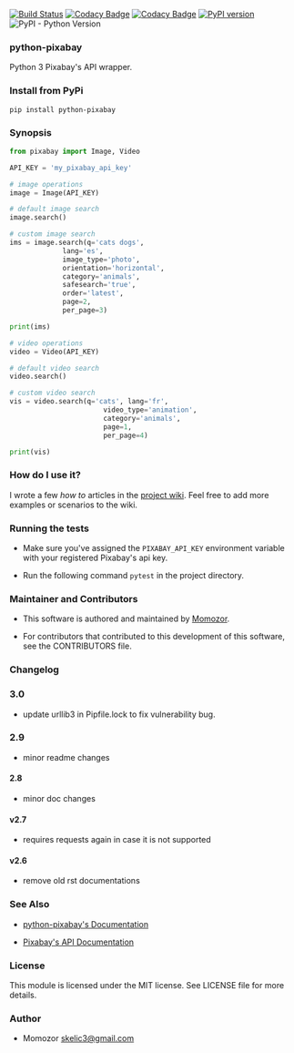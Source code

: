 [![Build Status](https://travis-ci.org/momozor/python-pixabay.svg?branch=master)](https://travis-ci.org/momozor/python-pixabay)
[![Codacy Badge](https://api.codacy.com/project/badge/Grade/a6b8c0af5d064875a79b9fd30e89e003)](https://www.codacy.com/app/momozor/python-pixabay?utm_source=github.com&amp;utm_medium=referral&amp;utm_content=momozor/python-pixabay&amp;utm_campaign=Badge_Grade)
[![Codacy Badge](https://api.codacy.com/project/badge/Coverage/a6b8c0af5d064875a79b9fd30e89e003)](https://www.codacy.com/app/momozor/python-pixabay?utm_source=github.com&utm_medium=referral&utm_content=momozor/python-pixabay&utm_campaign=Badge_Coverage)
[![PyPI version](https://badge.fury.io/py/python-pixabay.svg)](https://badge.fury.io/py/python-pixabay)
![PyPI - Python Version](https://img.shields.io/pypi/pyversions/python-pixabay.svg?color=1&label=Python)
### python-pixabay
Python 3 Pixabay's API wrapper.

### Install from PyPi
`pip install python-pixabay`

### Synopsis

```python
from pixabay import Image, Video

API_KEY = 'my_pixabay_api_key'

# image operations
image = Image(API_KEY)

# default image search
image.search()

# custom image search
ims = image.search(q='cats dogs',
             lang='es',
             image_type='photo',
             orientation='horizontal',
             category='animals',
             safesearch='true',
             order='latest',
             page=2,
             per_page=3)

print(ims)

# video operations
video = Video(API_KEY)

# default video search
video.search()

# custom video search
vis = video.search(q='cats', lang='fr',
                       video_type='animation',
                       category='animals',
                       page=1,
                       per_page=4)

print(vis)
```

### How do I use it?

I wrote a few _how to_ articles in the [project wiki](https://github.com/momozor/python-pixabay/wiki). Feel free to add more examples or scenarios to the wiki.

### Running the tests

*   Make sure you've assigned the `PIXABAY_API_KEY` environment variable with your
registered Pixabay's api key.

*   Run the following command `pytest` in the project directory.

### Maintainer and Contributors

*   This software is authored and maintained by [Momozor](https://github.com/momozor).

*   For contributors that contributed to this development of this software, see the
CONTRIBUTORS file.

### Changelog

### 3.0

*   update urllib3 in Pipfile.lock to fix vulnerability bug.

### 2.9

*   minor readme changes


#### 2.8

*   minor doc changes

#### v2.7

*   requires requests again in case it is not supported

#### v2.6

*   remove old rst documentations

### See Also
*   [python-pixabay's Documentation](https://momozor.github.io/python-pixabay/index.html)

*   [Pixabay's API Documentation](https://pixabay.com/api/docs)

### License

This module is licensed under the MIT license. See LICENSE file for more details.

### Author

*   Momozor <skelic3@gmail.com>
